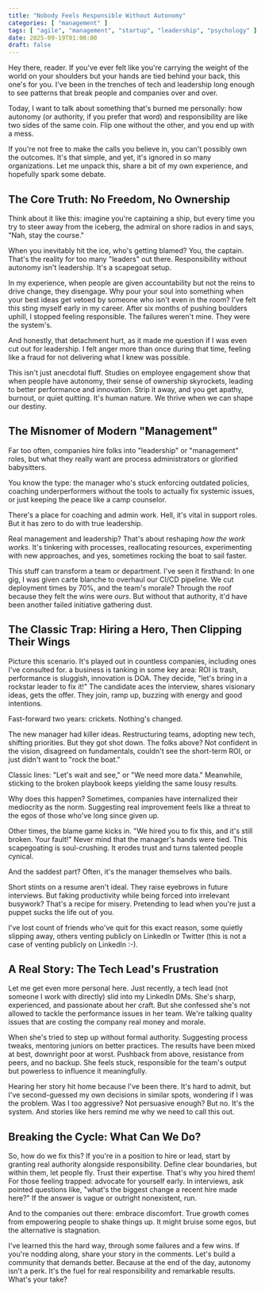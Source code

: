 ```yaml
---
title: "Nobody Feels Responsible Without Autonomy"
categories: [ "management" ]
tags: [ "agile", "management", "startup", "leadership", "psychology" ]
date: 2025-09-19T01:00:00
draft: false
---
```


Hey there, reader. If you've ever felt like you're carrying the weight of the world on your shoulders but your hands are tied behind your back, this one's for you. I've been in the trenches of tech and leadership long enough to see patterns that break people and companies over and over.

Today, I want to talk about something that's burned me personally: how autonomy (or authority, if you prefer that word) and responsibility are like two sides of the same coin. Flip one without the other, and you end up with a mess.

If you're not free to make the calls you believe in, you can't possibly own the outcomes. It's that simple, and yet, it's ignored in so many organizations. Let me unpack this, share a bit of my own experience, and hopefully spark some debate.

## The Core Truth: No Freedom, No Ownership

Think about it like this: imagine you're captaining a ship, but every time you try to steer away from the iceberg, the admiral on shore radios in and says, "Nah, stay the course."

When you inevitably hit the ice, who's getting blamed? You, the captain. That's the reality for too many "leaders" out there. Responsibility without autonomy isn't leadership. It's a scapegoat setup.

In my experience, when people are given accountability but not the reins to drive change, they disengage. Why pour your soul into something when your best ideas get vetoed by someone who isn't even in the room? I've felt this sting myself early in my career. After six months of pushing boulders uphill, I stopped feeling responsible. The failures weren't mine. They were the system's.

And honestly, that detachment hurt, as it made me question if I was even cut out for leadership. I felt anger more than once during that time, feeling like a fraud for not delivering what I knew was possible.

This isn't just anecdotal fluff. Studies on employee engagement show that when people have autonomy, their sense of ownership skyrockets, leading to better performance and innovation. Strip it away, and you get apathy, burnout, or quiet quitting. It's human nature. We thrive when we can shape our destiny.

## The Misnomer of Modern "Management"

Far too often, companies hire folks into "leadership" or "management" roles, but what they really want are process administrators or glorified babysitters.

You know the type: the manager who's stuck enforcing outdated policies, coaching underperformers without the tools to actually fix systemic issues, or just keeping the peace like a camp counselor. 

There's a place for coaching and admin work. Hell, it's vital in support roles. But it has zero to do with true leadership.

Real management and leadership? That's about reshaping *how the work works*. It's tinkering with processes, reallocating resources, experimenting with new approaches, and yes, sometimes rocking the boat to sail faster.

This stuff can transform a team or department. I've seen it firsthand: In one gig, I was given carte blanche to overhaul our CI/CD pipeline. We cut deployment times by 70%, and the team's morale? Through the roof because they felt the wins were *ours*. But without that authority, it'd have been another failed initiative gathering dust.

## The Classic Trap: Hiring a Hero, Then Clipping Their Wings

Picture this scenario. It's played out in countless companies, including ones I've consulted for. a business is tanking in some key area: ROI is trash, performance is sluggish, innovation is DOA. They decide, "let's bring in a rockstar leader to fix it!" The candidate aces the interview, shares visionary ideas, gets the offer. They join, ramp up, buzzing with energy and good intentions.

Fast-forward two years: crickets. Nothing's changed.

The new manager had killer ideas. Restructuring teams, adopting new tech, shifting priorities. But they got shot down. The folks above? Not confident in the vision, disagreed on fundamentals, couldn't see the short-term ROI, or just didn't want to "rock the boat."

Classic lines: "Let's wait and see," or "We need more data." Meanwhile, sticking to the broken playbook keeps yielding the same lousy results.

Why does this happen? Sometimes, companies have internalized their mediocrity as the norm. Suggesting real improvement feels like a threat to the egos of those who've long since given up.

Other times, the blame game kicks in. "We hired you to fix this, and it's still broken. Your fault!" Never mind that the manager's hands were tied. This scapegoating is soul-crushing. It erodes trust and turns talented people cynical.

And the saddest part? Often, it's the manager themselves who bails.

Short stints on a resume aren't ideal. They raise eyebrows in future interviews. But faking productivity while being forced into irrelevant busywork? That's a recipe for misery. Pretending to lead when you're just a puppet sucks the life out of you. 

I've lost count of friends who've quit for this exact reason, some quietly slipping away, others venting publicly on LinkedIn or Twitter (this is not a case of venting publicly on LinkedIn :-).

## A Real Story: The Tech Lead's Frustration

Let me get even more personal here. Just recently, a tech lead (not someone I work with directly) slid into my LinkedIn DMs. She's sharp, experienced, and passionate about her craft. But she confessed she's not allowed to tackle the performance issues in her team. We're talking quality issues that are costing the company real money and morale.

When she's tried to step up without formal authority. Suggesting process tweaks, mentoring juniors on better practices. The results have been mixed at best, downright poor at worst. Pushback from above, resistance from peers, and no backup. She feels stuck, responsible for the team's output but powerless to influence it meaningfully.

Hearing her story hit home because I've been there. It's hard to admit, but I've second-guessed my own decisions in similar spots, wondering if I was the problem. Was I too aggressive? Not persuasive enough? But no. It's the system. And stories like hers remind me why we need to call this out.

## Breaking the Cycle: What Can We Do?

So, how do we fix this? If you're in a position to hire or lead, start by granting real authority alongside responsibility. Define clear boundaries, but within them, let people fly. Trust their expertise. That's why you hired them! For those feeling trapped: advocate for yourself early. In interviews, ask pointed questions like, "what's the biggest change a recent hire made here?" If the answer is vague or outright nonexistent, run.

And to the companies out there: embrace discomfort. True growth comes from empowering people to shake things up. It might bruise some egos, but the alternative is stagnation.

I've learned this the hard way, through some failures and a few wins. If you're nodding along, share your story in the comments. Let's build a community that demands better. Because at the end of the day, autonomy isn't a perk. It's the fuel for real responsibility and remarkable results. What's your take?